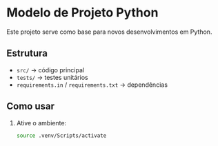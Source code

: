 # Modelo de Projeto Python

Este projeto serve como base para novos desenvolvimentos em Python.

## Estrutura

- `src/` → código principal
- `tests/` → testes unitários
- `requirements.in` / `requirements.txt` → dependências

## Como usar

1. Ative o ambiente:
   ```bash
   source .venv/Scripts/activate